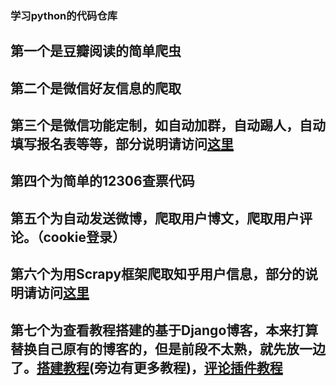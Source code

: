 ###  学习python的代码仓库
## 第一个是豆瓣阅读的简单爬虫
## 第二个是微信好友信息的爬取
## 第三个是微信功能定制，如自动加群，自动踢人，自动填写报名表等等，部分说明请访问[这里][2]
## 第四个为简单的12306查票代码
## 第五个为自动发送微博，爬取用户博文，爬取用户评论。（cookie登录）
## 第六个为用Scrapy框架爬取知乎用户信息，部分的说明请访问[这里][1]
## 第七个为查看教程搭建的基于Django博客，本来打算替换自己原有的博客的，但是前段不太熟，就先放一边了。[搭建教程][3](旁边有更多教程)，[评论插件教程][4]

 [1]: http://so1n.me/2017/08/23/13-scrapy-zhihu-easy/
 [2]: http://www.jianshu.com/p/ef75e97146c2
 [3]: http://zmrenwu.com/category/django-blog-tutorial/
 [4]: https://github.com/r26zhao/django-easy-comment